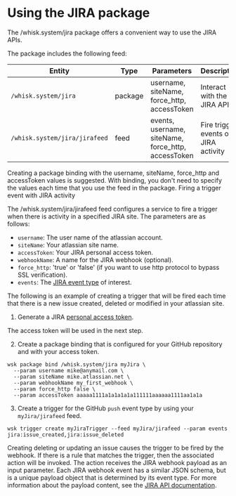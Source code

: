 <!--
#
# Licensed to the Apache Software Foundation (ASF) under one or more
# contributor license agreements.  See the NOTICE file distributed with
# this work for additional information regarding copyright ownership.
# The ASF licenses this file to You under the Apache License, Version 2.0
# (the "License"); you may not use this file except in compliance with
# the License.  You may obtain a copy of the License at
#
#     http://www.apache.org/licenses/LICENSE-2.0
#
# Unless required by applicable law or agreed to in writing, software
# distributed under the License is distributed on an "AS IS" BASIS,
# WITHOUT WARRANTIES OR CONDITIONS OF ANY KIND, either express or implied.
# See the License for the specific language governing permissions and
# limitations under the License.
#
-->

# Using the JIRA package

The /whisk.system/jira package offers a convenient way to use the JIRA APIs.

The package includes the following feed:

| Entity | Type | Parameters | Description |
| --- | --- | --- | --- |
| `/whisk.system/jira` | package | username, siteName, force_http, accessToken | Interact with the JIRA API |
| `/whisk.system/jira/jirafeed` | feed | events, username,  siteName, force_http, accessToken | Fire trigger events on JIRA activity |


Creating a package binding with the username, siteName, force_http and accessToken values is suggested. With binding, you don't need to specify the values each time that you use the feed in the package.
Firing a trigger event with JIRA activity

The /whisk.system/jira/jirafeed feed configures a service to fire a trigger when there is activity in a specified JIRA site. The parameters are as follows:

- `username`: The user name of the atlassian account.
- `siteName`: Your atlassian site name.
- `accessToken`: Your JIRA personal access token.
- `webhookName`: A name for the JIRA webhook (optional).
- `force_http`: 'true' or 'false' (if you want to use http protocol to bypass SSL verification).
- `events`: The [JIRA event type](https://developer.atlassian.com/server/jira/platform/webhooks/) of interest.

The following is an example of creating a trigger that will be fired each time that there is a new issue created, deleted or modified in your atlassian site.

1. Generate a JIRA [personal access token](https://confluence.atlassian.com/bitbucketserver/personal-access-tokens-939515499.html).


The access token will be used in the next step.

2. Create a package binding that is configured for your GitHub repository and with your access token.

```
wsk package bind /whisk.system/jira myJira \
  --param username mike@anymail.com \
  --param siteName mike.atlassian.net \
  --param webhookName my_first_webhook \
  --param force_http false \
  --param accessToken aaaaa1111a1a1a1a1a111111aaaaaa1111aa1a1a
```

3. Create a trigger for the GitHub `push` event type by using your `myJira/jirafeed` feed.


```
wsk trigger create myJiraTrigger --feed myJira/jirafeed --param events jira:issue_created,jira:issue_deleted 
```
  
Creating deleting or updating an issue causes the trigger to be fired by the webhook. If there is a rule that matches the trigger, then the associated action will be invoked. The action receives the JIRA webhook payload as an input parameter. Each JIRA webhook event has a similar JSON schema, but is a unique payload object that is determined by its event type. For more information about the payload content, see the [JIRA API documentation](https://developer.atlassian.com/server/jira/platform/rest-apis/).
